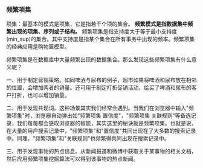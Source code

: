 ### 频繁项集

项集：最基本的模式是项集，它是指若干个项的集合。 __频繁模式是指数据集中频繁出现的项集、序列或子结构。__ 频繁项集是指支持度大于等于最小支持度(min_sup)的集合。其中支持度是指某个集合在所有事务中出现的频率。频繁项集的经典应用是购物篮模型。

频繁项集是在数据库中大量频繁出现的数据集合。那么发现这些频繁项集有什么意义呢？

一、用于制定营销策略。如同啤酒与尿布的例子，超市如果将啤酒和尿布放在相邻的位置，会增加两者的销量。还可用于制定打折促销活动，给买了啤酒和尿布的客户打折，也可以增加销量。

二、用于发现共现词。这种场景其实我们经常会遇到。当我们在浏览器中输入"频繁项集"时，浏览器自动弹出如"频繁项集 置信度"，"频繁项集 关联规则"等备选记录，我们每每都会感叹浏览器的智能，其实这里的秘诀就是频繁项集。也就是说，在大量的用户搜索记录中，"频繁项集"和"置信度"共同出现在了大多数的搜索记录中。同理，"频繁项集"和"关联规则"也频繁得共同出现在搜索记录中。

三、用于发现事物的热点信息。从新闻报道和微博中获取关于某事物的相关文档，然后应用频繁项集挖掘算法可以得到该事物的热点新闻。
